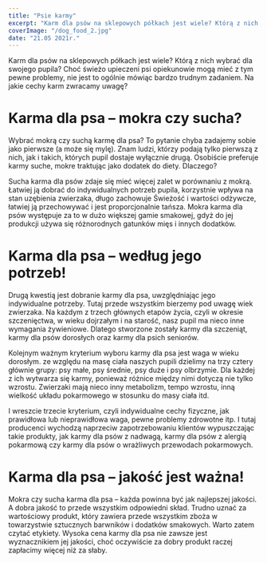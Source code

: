 ```yaml
---
title: "Psie karmy"
excerpt: "Karm dla psów na sklepowych półkach jest wiele? Którą z nich wybrać dla swojego pupila? Choć świeżo upieczeni psi opiekunowie mogą mieć z tym pewne problemy, nie jest to ogólnie mówiąc bardzo trudnym zadaniem. Na jakie cechy karm zwracamy uwagę?"
coverImage: "/dog_food_2.jpg"
date: "21.05 2021r."
---
```


Karm dla psów na sklepowych półkach jest wiele? Którą z nich wybrać dla swojego pupila? Choć świeżo upieczeni psi opiekunowie mogą mieć z tym pewne problemy, nie jest to ogólnie mówiąc bardzo trudnym zadaniem. Na jakie cechy karm zwracamy uwagę?

# Karma dla psa – mokra czy sucha?

Wybrać mokrą czy suchą karmę dla psa? To pytanie chyba zadajemy sobie jako pierwsze (a może się mylę). Znam ludzi, którzy podają tylko pierwszą z nich, jak i takich, których pupil dostaje wyłącznie drugą. Osobiście preferuje karmy suche, mokre traktując jako dodatek do diety. Dlaczego?

Sucha karma dla psów zdaje się mieć więcej zalet w porównaniu z mokrą. Łatwiej ją dobrać do indywidualnych potrzeb pupila, korzystnie wpływa na stan uzębienia zwierzaka, długo zachowuje Świeżość i wartości odżywcze, łatwiej ją przechowywać i jest proporcjonalnie tańsza. Mokra karma dla psów występuje za to w dużo większej gamie smakowej, gdyż do jej produkcji używa się różnorodnych gatunków mięs i innych dodatków.

# Karma dla psa – według jego potrzeb!

Drugą kwestią jest dobranie karmy dla psa, uwzględniając jego indywidualne potrzeby. Tutaj przede wszystkim bierzemy pod uwagę wiek zwierzaka. Na każdym z trzech głównych etapów życia, czyli w okresie szczenięctwa, w wieku dojrzałym i na starość, nasz pupil ma nieco inne wymagania żywieniowe. Dlatego stworzone zostały karmy dla szczeniąt, karmy dla psów dorosłych oraz karmy dla psich seniorów.

Kolejnym ważnym kryterium wyboru karmy dla psa jest waga w wieku dorosłym. ze względu na masę ciała naszych pupili dzielimy na trzy cztery głównie grupy: psy małe, psy średnie, psy duże i psy olbrzymie. Dla każdej z ich wytwarza się karmy, ponieważ różnice między nimi dotyczą nie tylko wzrostu. Zwierzaki mają nieco inny metabolizm, tempo wzrostu, inną wielkość układu pokarmowego w stosunku do masy ciała itd.

I wreszcie trzecie kryterium, czyli indywidualne cechy fizyczne, jak prawidłowa lub nieprawidłowa waga, pewne problemy zdrowotne itp. I tutaj producenci wychodzą naprzeciw zapotrzebowaniu klientów wypuszczając takie produkty, jak karmy dla psów z nadwagą, karmy dla psów z alergią pokarmową czy karmy dla psów o wrażliwych przewodach pokarmowych.

# Karma dla psa – jakość jest ważna!

Mokra czy sucha karma dla psa – każda powinna być jak najlepszej jakości. A dobra jakość to przede wszystkim odpowiedni skład. Trudno uznać za wartościowy produkt, który zawiera przede wszystkim zboża w towarzystwie sztucznych barwników i dodatków smakowych. Warto zatem czytać etykiety. Wysoka cena karmy dla psa nie zawsze jest wyznacznikiem jej jakości, choć oczywiście za dobry produkt raczej zapłacimy więcej niż za słaby.
